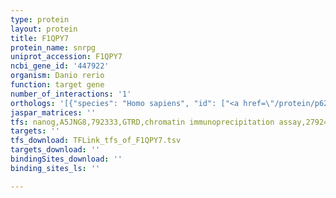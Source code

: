 ```yaml
---
type: protein
layout: protein
title: F1QPY7
protein_name: snrpg
uniprot_accession: F1QPY7
ncbi_gene_id: '447922'
organism: Danio rerio
function: target gene
number_of_interactions: '1'
orthologs: '[{"species": "Homo sapiens", "id": ["<a href=\"/protein/p62308\">P62308</a>"]}, {"species": "Mus musculus", "id": ["<a href=\"/protein/p62309\">P62309</a>"]}, {"species": "Rattus norvegicus", "id": ["<a href=\"/protein/b5dep7\">B5DEP7</a>"]}, {"species": "Drosophila melanogaster", "id": ["<a href=\"/protein/q9vxe0\">Q9VXE0</a>"]}, {"species": "Caenorhabditis elegans", "id": ["<a href=\"/protein/q9n4g9\">Q9N4G9</a>"]}, {"species": "Saccharomyces cerevisiae", "id": ["<a href=\"/protein/p40204\">P40204</a>"]}]'
jaspar_matrices: ''
tfs: nanog,A5JNG8,792333,GTRD,chromatin immunoprecipitation assay,27924024%5Buid%5D,No
targets: ''
tfs_download: TFLink_tfs_of_F1QPY7.tsv
targets_download: ''
bindingSites_download: ''
binding_sites_ls: ''

---
```

